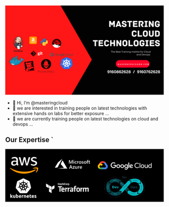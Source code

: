 ![image](banner.png)

- 👋 Hi, I’m @masteringcloud
- 👀 we are interested in training people on latest technologies with extensive hands on labs for better exposure ...
- 🌱 we are currently training people on latest technologies on cloud and devops ...

## Our Expertise `
![image](banner1.png) 


<!---
masteringcloud/masteringcloud is a ✨ special ✨ repository because its `README.md` (this file) appears on your GitHub profile.
You can click the Preview link to take a look at your changes.
--->
